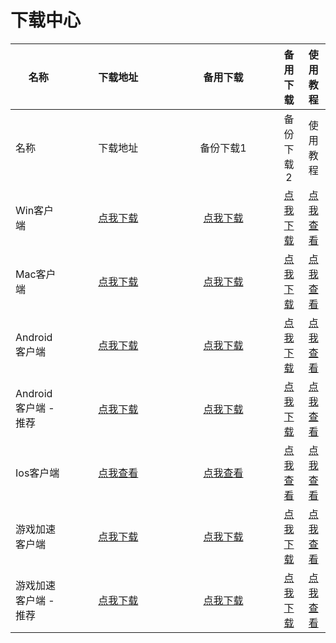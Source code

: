# 下载中心



<table data-header-hidden><thead><tr><th>名称</th><th width="150" align="center">下载地址</th><th width="154.28571428571428" align="center">备用下载</th><th align="center">备用下载</th><th align="center">使用教程</th></tr></thead><tbody><tr><td>名称</td><td align="center">下载地址</td><td align="center">备份下载1</td><td align="center">备份下载2</td><td align="center">使用教程</td></tr><tr><td>Win客户端</td><td align="center"><a href="https://dlink.host/1drv/aHR0cHM6Ly8xZHJ2Lm1zL3UvYy83MzRhZmI0ZGUyNTNlNjAyL0VidzlPX2xuLW5sTnZISGc2VUN1WERBQmtfZndKM1RvbGJTUnZLd0ZMMzZtWEE_ZT1HOWpkSjk.zip">点我下载</a></td><td align="center"><a href="https://alumninpustedutw-my.sharepoint.com/:u:/g/personal/empty_alumni_npust_edu_tw/EY6LG2QbjGhOgFIgPiVsoWUBx6GXlrpfJCBmWO7DAf0y-g?e=c9G9Xr">点我下载</a></td><td align="center"><a href="https://www.now61.com/f/gJlYIL/Lj_win.zip">点我下载</a></td><td align="center"><a href="https://docs.lengjiao.me/wiki/win">点我查看</a></td></tr><tr><td>Mac客户端</td><td align="center"><a href="https://dlink.host/1drv/aHR0cHM6Ly8xZHJ2Lm1zL3UvYy83MzRhZmI0ZGUyNTNlNjAyL0VTYkNnb1pNOWZORHRTNEszdjRhX2pZQlpNVUhPSEJiTXY5Z3VDSEhVSDVUU2c_ZT03TjNKc3k.zip">点我下载</a></td><td align="center"><a href="https://alumninpustedutw-my.sharepoint.com/:u:/g/personal/empty_alumni_npust_edu_tw/EZmPV0jrhQ5KgeMjPpF75FgBpvRcnjUdIn6nEKX28X01PA?e=epRltk">点我下载</a></td><td align="center"><a href="https://www.now61.com/f/Dz7Rfq/Lj_mac.zip">点我下载</a></td><td align="center"><a href="https://docs.lengjiao.me/wiki/mac">点我查看</a></td></tr><tr><td>Android客户端</td><td align="center"><a href="https://pub-a1becde5f2744674983c81fb22f5113d.r2.dev/Lj.apk">点我下载</a></td><td align="center"><a href="https://alumninpustedutw-my.sharepoint.com/:u:/g/personal/empty_alumni_npust_edu_tw/EWDhnVrl6hlDmFQAeNmmHtoBTfoqoGfntJhNKa26MfbArA?e=Y1K6Xo">点我下载</a></td><td align="center"><a href="https://www.now61.com/f/wDjNia/Lj.apk">点我下载</a></td><td align="center"><a href="https://docs.lengjiao.me/wiki/android">点我查看</a></td></tr><tr><td>Android客户端 - 推荐</td><td align="center"><a href="https://pub-a1becde5f2744674983c81fb22f5113d.r2.dev/Lj1.apk">点我下载</a></td><td align="center"><a href="https://alumninpustedutw-my.sharepoint.com/:u:/g/personal/empty_alumni_npust_edu_tw/EWZ6GAN5M7tBjNV670H2f9sBw4bYvQVhB2XO-7AO30h3qg?e=sMSar2">点我下载</a></td><td align="center"><a href="https://www.now61.com/f/vG9Pug/Lj1.apk">点我下载</a></td><td align="center"><a href="android-1.md">点我查看</a></td></tr><tr><td>Ios客户端</td><td align="center"><a href="https://docs.lengjiao.me/wiki/ios">点我查看</a></td><td align="center"><a href="https://docs.lengjiao.me/wiki/ios">点我查看</a></td><td align="center"><a href="https://docs.lengjiao.me/wiki/ios">点我查看</a></td><td align="center"><a href="https://docs.lengjiao.me/wiki/ios">点我查看</a></td></tr><tr><td>游戏加速客户端</td><td align="center"><a href="https://app.gitbook.com/s/raiTRsPoz4w9KS6Xy3SH/">点我下载</a></td><td align="center"><a href="https://alumninpustedutw-my.sharepoint.com/:u:/g/personal/empty_alumni_npust_edu_tw/Eb8Fqya9_W9BvNzlCNuTllsB0wxQ37qxTW354zr3J3phMQ?e=46zaWr">点我下载</a></td><td align="center"><a href="https://www.now61.com/f/VbKxc5/LJGame.zip">点我下载</a></td><td align="center"><a href="https://docs.lengjiao.me/wiki/game">点我查看</a></td></tr><tr><td>游戏加速客户端 - 推荐</td><td align="center"><a href="https://app.gitbook.com/s/raiTRsPoz4w9KS6Xy3SH/">点我下载</a></td><td align="center"><a href="https://alumninpustedutw-my.sharepoint.com/:u:/g/personal/empty_alumni_npust_edu_tw/ERTNre8LCMRNgvvSx_29SpoB23vKCkXn0WDNbhu4Mii0qQ?e=mJapoB">点我下载</a></td><td align="center"><a href="https://www.now61.com/f/AmBkTg/LJGame_new.zip">点我下载</a></td><td align="center"><a href="win-ping-tai-you-xi-jia-su-jiao-cheng-tui-jian.md">点我查看</a></td></tr></tbody></table>

